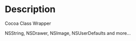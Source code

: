 Description
===========

Cocoa Class Wrapper

NSString, NSDrawer, NSImage, NSUserDefaults and more...


